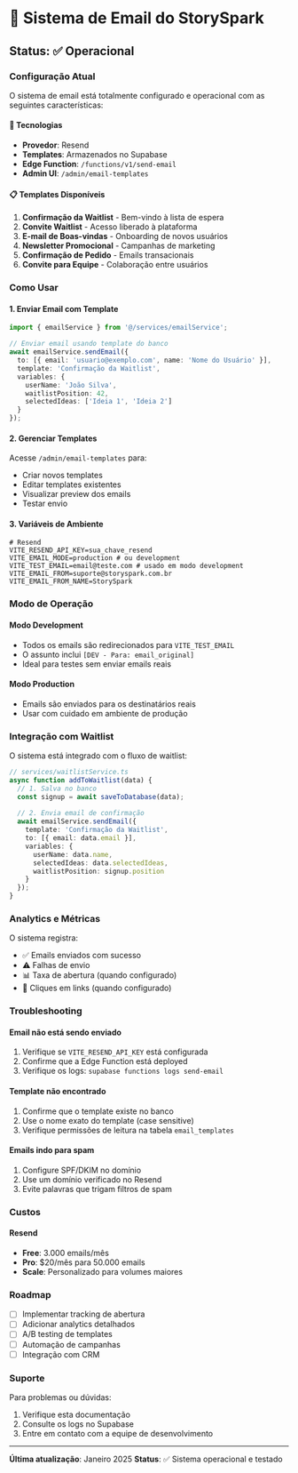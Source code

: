 # 📧 Sistema de Email do StorySpark

## Status: ✅ Operacional

### Configuração Atual

O sistema de email está totalmente configurado e operacional com as seguintes características:

#### 🔧 Tecnologias
- **Provedor**: Resend
- **Templates**: Armazenados no Supabase
- **Edge Function**: `/functions/v1/send-email`
- **Admin UI**: `/admin/email-templates`

#### 📋 Templates Disponíveis
1. **Confirmação da Waitlist** - Bem-vindo à lista de espera
2. **Convite Waitlist** - Acesso liberado à plataforma
3. **E-mail de Boas-vindas** - Onboarding de novos usuários
4. **Newsletter Promocional** - Campanhas de marketing
5. **Confirmação de Pedido** - Emails transacionais
6. **Convite para Equipe** - Colaboração entre usuários

### Como Usar

#### 1. Enviar Email com Template

```typescript
import { emailService } from '@/services/emailService';

// Enviar email usando template do banco
await emailService.sendEmail({
  to: [{ email: 'usuario@exemplo.com', name: 'Nome do Usuário' }],
  template: 'Confirmação da Waitlist',
  variables: {
    userName: 'João Silva',
    waitlistPosition: 42,
    selectedIdeas: ['Ideia 1', 'Ideia 2']
  }
});
```

#### 2. Gerenciar Templates

Acesse `/admin/email-templates` para:
- Criar novos templates
- Editar templates existentes
- Visualizar preview dos emails
- Testar envio

#### 3. Variáveis de Ambiente

```env
# Resend
VITE_RESEND_API_KEY=sua_chave_resend
VITE_EMAIL_MODE=production # ou development
VITE_TEST_EMAIL=email@teste.com # usado em modo development
VITE_EMAIL_FROM=suporte@storyspark.com.br
VITE_EMAIL_FROM_NAME=StorySpark
```

### Modo de Operação

#### Modo Development
- Todos os emails são redirecionados para `VITE_TEST_EMAIL`
- O assunto inclui `[DEV - Para: email_original]`
- Ideal para testes sem enviar emails reais

#### Modo Production
- Emails são enviados para os destinatários reais
- Usar com cuidado em ambiente de produção

### Integração com Waitlist

O sistema está integrado com o fluxo de waitlist:

```typescript
// services/waitlistService.ts
async function addToWaitlist(data) {
  // 1. Salva no banco
  const signup = await saveToDatabase(data);
  
  // 2. Envia email de confirmação
  await emailService.sendEmail({
    template: 'Confirmação da Waitlist',
    to: [{ email: data.email }],
    variables: {
      userName: data.name,
      selectedIdeas: data.selectedIdeas,
      waitlistPosition: signup.position
    }
  });
}
```

### Analytics e Métricas

O sistema registra:
- ✅ Emails enviados com sucesso
- ⚠️ Falhas de envio
- 📊 Taxa de abertura (quando configurado)
- 🔗 Cliques em links (quando configurado)

### Troubleshooting

#### Email não está sendo enviado
1. Verifique se `VITE_RESEND_API_KEY` está configurada
2. Confirme que a Edge Function está deployed
3. Verifique os logs: `supabase functions logs send-email`

#### Template não encontrado
1. Confirme que o template existe no banco
2. Use o nome exato do template (case sensitive)
3. Verifique permissões de leitura na tabela `email_templates`

#### Emails indo para spam
1. Configure SPF/DKIM no domínio
2. Use um domínio verificado no Resend
3. Evite palavras que trigam filtros de spam

### Custos

#### Resend
- **Free**: 3.000 emails/mês
- **Pro**: $20/mês para 50.000 emails
- **Scale**: Personalizado para volumes maiores

### Roadmap

- [ ] Implementar tracking de abertura
- [ ] Adicionar analytics detalhados
- [ ] A/B testing de templates
- [ ] Automação de campanhas
- [ ] Integração com CRM

### Suporte

Para problemas ou dúvidas:
1. Verifique esta documentação
2. Consulte os logs no Supabase
3. Entre em contato com a equipe de desenvolvimento

---

**Última atualização**: Janeiro 2025
**Status**: ✅ Sistema operacional e testado
